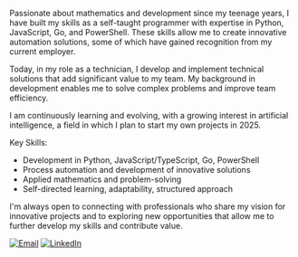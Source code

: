 Passionate about mathematics and development since my teenage years, I have built my skills as a self-taught programmer with expertise in Python, JavaScript, Go, and PowerShell. These skills allow me to create innovative automation solutions, some of which have gained recognition from my current employer.

Today, in my role as a technician, I develop and implement technical solutions that add significant value to my team. My background in development enables me to solve complex problems and improve team efficiency.

I am continuously learning and evolving, with a growing interest in artificial intelligence, a field in which I plan to start my own projects in 2025.

Key Skills:
- Development in Python, JavaScript/TypeScript, Go, PowerShell
- Process automation and development of innovative solutions
- Applied mathematics and problem-solving
- Self-directed learning, adaptability, structured approach

I'm always open to connecting with professionals who share my vision for innovative projects and to exploring new opportunities that allow me to further develop my skills and contribute value.

[![Email](https://img.shields.io/badge/email-ovila.acolatse.dev%40gmail.com-blue)](mailto:ovila.acolatse.dev@gmail.com)
[![LinkedIn](https://img.shields.io/badge/LinkedIn-Ovila%20Acolatse-blue)](https://www.linkedin.com/in/ovila-acolatse/)
